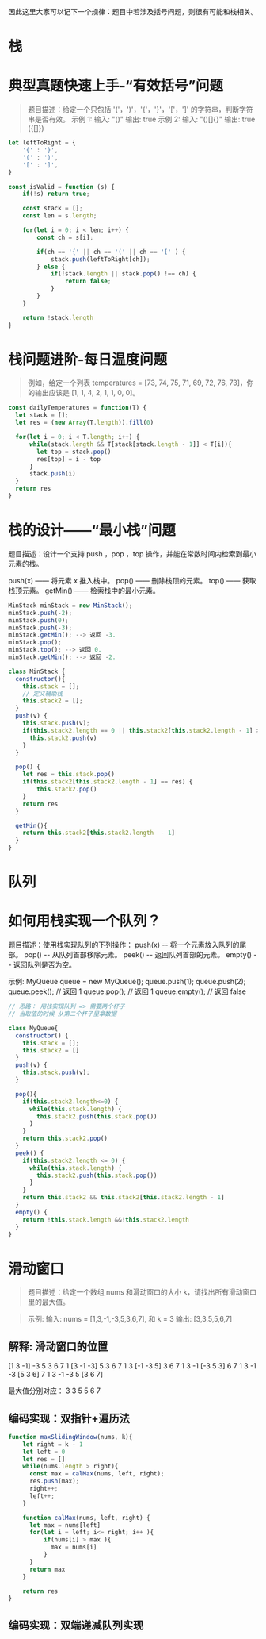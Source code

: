 因此这里大家可以记下一个规律：题目中若涉及括号问题，则很有可能和栈相关。
# 栈
# 典型真题快速上手-“有效括号”问题
> 题目描述：给定一个只包括 '('，')'，'{'，'}'，'['，']' 的字符串，判断字符串是否有效。
示例 1:
输入: "()"
输出: true
示例 2:
输入: "()[]{}"
输出: true
({[]})

```js
let leftToRight = {
    '{' : '}',
    '(' : ')',
    '[' : ']',
}

const isValid = function (s) {
    if(!s) return true;

    const stack = [];
    const len = s.length;

    for(let i = 0; i < len; i++) {
        const ch = s[i];

        if(ch == '{' || ch == '(' || ch == '[' ) {
            stack.push(leftToRight[ch]);
        } else {
            if(!stack.length || stack.pop() !== ch) {
                return false;
            }
        }
    }

    return !stack.length
}
```



# 栈问题进阶-每日温度问题

> 例如，给定一个列表 temperatures = [73, 74, 75, 71, 69, 72, 76, 73]，你的输出应该是 [1, 1, 4, 2, 1, 1, 0, 0]。

```js
const dailyTemperatures = function(T) {
  let stack = [];
  let res = (new Array(T.length)).fill(0)

  for(let i = 0; i < T.length; i++) {
      while(stack.length && T[stack[stack.length - 1]] < T[i]){
        let top = stack.pop()
        res[top] = i - top 
      }
      stack.push(i)
  }
  return res 
}
```

# 栈的设计——“最小栈”问题
题目描述：设计一个支持 push ，pop ，top 操作，并能在常数时间内检索到最小元素的栈。

push(x) —— 将元素 x 推入栈中。
pop() —— 删除栈顶的元素。
top() —— 获取栈顶元素。
getMin() —— 检索栈中的最小元素。

```js
MinStack minStack = new MinStack();
minStack.push(-2);
minStack.push(0);
minStack.push(-3);
minStack.getMin(); --> 返回 -3.
minStack.pop();
minStack.top(); --> 返回 0.
minStack.getMin(); --> 返回 -2.
```

```js
class MinStack {
  constructor(){
    this.stack = [];
    // 定义辅助栈
    this.stack2 = [];
  }
  push(v) {
    this.stack.push(v);
    if(this.stack2.length == 0 || this.stack2[this.stack2.length - 1] >= v) {
      this.stack2.push(v)
    }
  }

  pop() {
    let res = this.stack.pop()
    if(this.stack2[this.stack2.length - 1] == res) {
        this.stack2.pop()
    }
    return res
  }

  getMin(){
    return this.stack2[this.stack2.length  - 1]
  }
}
```

# 队列
# 如何用栈实现一个队列？
题目描述：使用栈实现队列的下列操作：
push(x) -- 将一个元素放入队列的尾部。
pop() -- 从队列首部移除元素。
peek() -- 返回队列首部的元素。
empty() -- 返回队列是否为空。

示例: MyQueue queue = new MyQueue();
queue.push(1);
queue.push(2);
queue.peek(); // 返回 1
queue.pop(); // 返回 1
queue.empty(); // 返回 false

```js
// 思路： 用栈实现队列 => 需要两个杯子
// 当取值的时候 从第二个杯子里拿数据

class MyQueue{
  constructor() {
    this.stack = [];
    this.stack2 = []
  }
  push(v) {
    this.stack.push(v);
  }

  pop(){
    if(this.stack2.length<=0) {
      while(this.stack.length) {
        this.stack2.push(this.stack.pop())
      }
    }
    return this.stack2.pop()
  }
  peek() {
    if(this.stack2.length <= 0) {
      while(this.stack.length) {
        this.stack2.push(this.stack.pop())
      }
    }
    return this.stack2 && this.stack2[this.stack2.length - 1]
  }
  empty() {
    return !this.stack.length &&!this.stack2.length 
  }
}

```

# 滑动窗口
>题目描述：给定一个数组 nums 和滑动窗口的大小 k，请找出所有滑动窗口里的最大值。

>示例: 输入: nums = [1,3,-1,-3,5,3,6,7], 和 k = 3 输出: [3,3,5,5,6,7]

解释: 滑动窗口的位置
---------------
[1 3 -1] -3 5 3 6 7
1 [3 -1 -3] 5 3 6 7
1 3 [-1 -3 5] 3 6 7
1 3 -1 [-3 5 3] 6 7
1 3 -1 -3 [5 3 6] 7
1 3 -1 -3 5 [3 6 7]

最大值分别对应：
3 3 5 5 6 7

## 编码实现：双指针+遍历法
```js
function maxSlidingWindow(nums, k){
    let right = k - 1 
    let left = 0
    let res = []
    while(nums.length > right){
      const max = calMax(nums, left, right);
      res.push(max);
      right++;
      left++;
    }

    function calMax(nums, left, right) {
      let max = nums[left]
      for(let i = left; i<= right; i++ ){
          if(nums[i] > max ){
            max = nums[i]
          }
      }
      return max
    }

    return res
}
```
## 编码实现：双端递减队列实现
